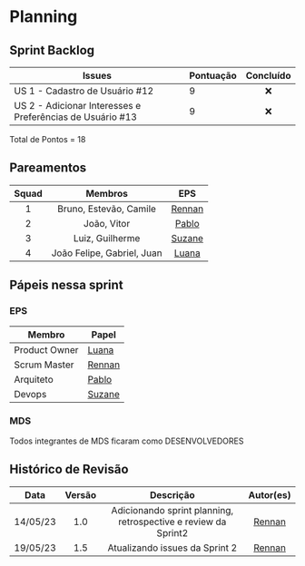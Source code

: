 # Planning 

## Sprint Backlog

Issues | Pontuação | Concluído
------------ | -------------- | :--------:
US 1 - Cadastro de Usuário #12 | 9 | ❌
US 2 - Adicionar Interesses e Preferências de Usuário #13 | 9 | ❌

Total de Pontos = 18

## Pareamentos

| Squad | Membros | EPS |
|:--------: | :-------: | :-------:|
| 1 | Bruno, Estevão, Camile | [Rennan](https://github.com/renannOgomes) |
| 2 | João, Vitor | [Pablo](https://github.com/PabloGJBS) |
| 3 | Luiz, Guilherme | [Suzane](https://github.com/suzaneaduarte) |
| 4 | João Felipe, Gabriel, Juan | [Luana](https://github.com/luanatorress) |

## Pápeis nessa sprint

### EPS
Membro| Papel
------------ | --------------
Product Owner | [Luana](https://github.com/luanatorress) 
Scrum Master | [Rennan](https://github.com/renannOgomes)
Arquiteto | [Pablo](https://github.com/PabloGJBS)
Devops | [Suzane](https://github.com/suzaneaduarte)

### MDS
Todos integrantes de MDS ficaram como DESENVOLVEDORES

## Histórico de Revisão
| Data | Versão | Descrição | Autor(es)|
|:----:|:------:|:---------:|:--------:|
| 14/05/23 | 1.0 | Adicionando sprint planning, retrospective e review da Sprint2| [Rennan](https://github.com/renannOgomes)|
| 19/05/23 | 1.5 | Atualizando issues da Sprint 2 | [Rennan](https://github.com/renannOgomes)|
